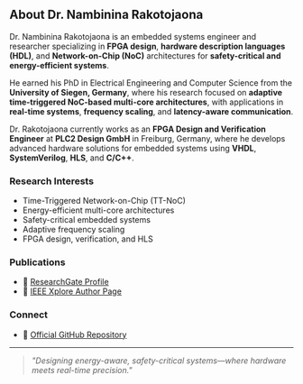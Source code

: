 ##  About Dr. Nambinina Rakotojaona

Dr. Nambinina Rakotojaona is an embedded systems engineer and researcher specializing in **FPGA design**, **hardware description languages (HDL)**, and **Network-on-Chip (NoC)** architectures for **safety-critical and energy-efficient systems**.

He earned his PhD in Electrical Engineering and Computer Science from the **University of Siegen, Germany**, where his research focused on **adaptive time-triggered NoC-based multi-core architectures**, with applications in **real-time systems**, **frequency scaling**, and **latency-aware communication**.

Dr. Rakotojaona currently works as an **FPGA Design and Verification Engineer** at **PLC2 Design GmbH** in Freiburg, Germany, where he develops advanced hardware solutions for embedded systems using **VHDL**, **SystemVerilog**, **HLS**, and **C/C++**.

###  Research Interests

- Time-Triggered Network-on-Chip (TT-NoC)
- Energy-efficient multi-core architectures
- Safety-critical embedded systems
- Adaptive frequency scaling
- FPGA design, verification, and HLS

###  Publications

- 📄 [ResearchGate Profile](https://www.researchgate.net/profile/Rakotojaona-Nambinina-2)
- 📄 [IEEE Xplore Author Page](https://ieeexplore.ieee.org/author/37089203424)

###  Connect

- 🔗 [Official GitHub Repository](https://github.com/FPGA-Mada/freevhdl)

---

> *"Designing energy-aware, safety-critical systems—where hardware meets real-time precision."*
